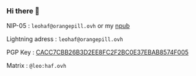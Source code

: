 ### Hi there 🧡

NIP-05 : `leohaf@orangepill.ovh` or my [npub](https://snort.social/p/npub1ywjjp4dup38veklgw44p2d24n9yze8e4u4gpxwm49ka6rjvyu9dsfg6ejf)

Lightning adress : `leohaf@orangepill.ovh`

PGP Key : [CACC7CBB26B3D2EE8FC2F2BC0E37EBAB8574F005](https://cdn.orangepill.ovh/leohaf.gpg)

Matrix : `@leo:haf.ovh`
